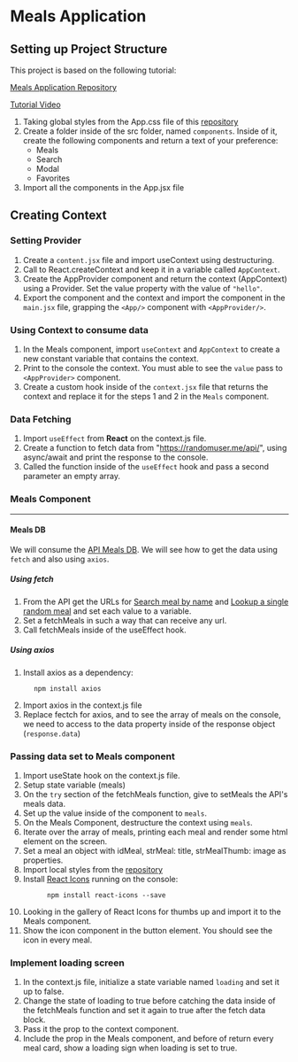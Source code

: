 # Meals Application

## Setting up Project Structure

This project is based on the following tutorial:

[Meals Application Repository](https://github.com/john-smilga/react-meals-application-freeCodeCamp)

[Tutorial Video](https://www.youtube.com/watch?v=u6gSSpfsoOQ&t=19642s&ab_channel=freeCodeCamp.org)

1. Taking global styles from the App.css file of this [repository](https://github.com/john-smilga/react-meals-application-freeCodeCamp)
2. Create a folder inside of the src folder, named `components`. Inside of it, create the following components and return a text of your preference:
   - Meals
   - Search
   - Modal
   - Favorites
3. Import all the components in the App.jsx file

## Creating Context

### Setting Provider

1. Create a `content.jsx` file and import useContext using destructuring.
2. Call to React.createContext and keep it in a variable called `AppContext`.
3. Create the AppProvider component and return the context (AppContext) using a Provider. Set the value property with the value of `"hello"`.
4. Export the component and the context and import the component in the `main.jsx` file, grapping the `<App/>` component with `<AppProvider/>`.

### Using Context to consume data

1. In the Meals component, import `useContext` and `AppContext` to create a new constant variable that contains the context.
2. Print to the console the context. You must able to see the `value` pass to `<AppProvider>` component.
3. Create a custom hook inside of the `context.jsx` file that returns the context and replace it for the steps 1 and 2 in the `Meals` component.

### Data Fetching

1. Import `useEffect` from **React** on the context.js file.
2. Create a function to fetch data from "https://randomuser.me/api/", using async/await and print the response to the console.
3. Called the function inside of the `useEffect` hook and pass a second parameter an empty array.

### Meals Component

---

#### Meals DB

We will consume the [API Meals DB](https://www.themealdb.com/api.php). We will see how to get the data using `fetch` and also using `axios`.

##### Using fetch

1. From the API get the URLs for [Search meal by name](www.themealdb.com/api/json/v1/1/search.php?s=) and [Lookup a single random meal](www.themealdb.com/api/json/v1/1/random.php) and set each value to a variable.
2. Set a fetchMeals in such a way that can receive any url.
3. Call fetchMeals inside of the useEffect hook.

##### Using axios

1. Install axios as a dependency:

```
      npm install axios
```

2. Import axios in the context.js file
3. Replace fectch for axios, and to see the array of meals on the console, we need to access to the data property inside of the response object (`response.data`)

### Passing data set to Meals component

1. Import useState hook on the context.js file.
2. Setup state variable (meals)
3. On the `try` section of the fetchMeals function, give to setMeals the API's meals data.
4. Set up the value inside of the <AppProvider> component to `meals`.
5. On the Meals Component, destructure the context using `meals`.
6. Iterate over the array of meals, printing each meal and render some html element on the screen.
7. Set a meal an object with idMeal, strMeal: title, strMealThumb: image as properties.
8. Import local styles from the [repository](https://github.com/john-smilga/react-meals-application-freeCodeCamp/blob/main/src/App.css)
9. Install [React Icons](https://react-icons.github.io/react-icons) running on the console:
   ```
         npm install react-icons --save
   ```
10. Looking in the gallery of React Icons for thumbs up and import it to the Meals component.
11. Show the icon component in the button element. You should see the icon in every meal.

### Implement loading screen

1. In the context.js file, initialize a state variable named `loading` and set it up to false.
2. Change the state of loading to true before catching the data inside of the fetchMeals function and set it again to true after the fetch data block.
3. Pass it the prop to the context component.
4. Include the prop in the Meals component, and before of return every meal card, show a loading sign when loading is set to true.
